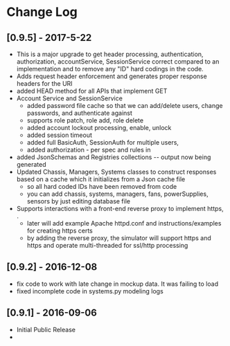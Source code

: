 
# Change Log

## [0.9.5] - 2017-5-22
- This is a major upgrade to get header processing, authentication, authorization, accountService, SessionService correct compared to an implementation and to remove any "ID" hard codings in the code.
- Adds request header enforcement and generates proper response headers for the URI
- added HEAD method for all APIs that implement GET
- Account Service and SessionService
  - added password file cache so that we can add/delete users, change passwords, and authenticate against
  - supports role patch, role add, role delete
  - added account lockout processing, enable, unlock
  - added session timeout
  - added full BasicAuth, SessionAuth for multiple users,
  - added authorization - per spec and rules in 
- added JsonSchemas and Registries collections -- output now being generated
- Updated Chassis, Managers, Systems classes to construct responses based on a cache which it initializes from a Json cache file
  - so all hard coded IDs have been removed from code 
  - you can add chassis, systems, managers, fans, powerSupplies, sensors by just editing database file
- Supports interactions with a front-end reverse proxy to implement https, .
  - later will add example Apache httpd.conf and instructions/examples for creating https certs
  - by adding the reverse proxy, the simulator will support https and https and operate multi-threaded for ssl/http processing

## [0.9.2] - 2016-12-08
- fix code to work with late change in mockup data.  It was failing to load
- fixed incomplete code in systems.py modeling logs

## [0.9.1] - 2016-09-06
- Initial Public Release
- 
